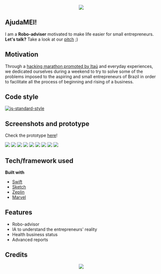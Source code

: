 <p align="center">
  <img src="https://github.com/PieraMarchesini/ItauInsights/raw/presentation/ItauInsights/assets/logo.png">
</p>

## AjudaMEI!
I am a **Robo-adviser** motivated to make life easier for small entrepreneurs. **Let's talk?**
Take a look at our [pitch](https://drive.google.com/open?id=1vx1BHorANQB0u34sY1iSoFLUPoALvTHP) ;)

## Motivation
Through a [hacking marathon promoted by Itaú](https://www.itau.com.br/itauinsights/) and everyday experiences, we dedicated ourselves during a weekend to try to solve some of the problems imposed to the aspiring and small entrepreneurs of Brazil in order to facilitate all the process of beginning and rising of a business.

## Code style
[![js-standard-style](https://img.shields.io/badge/code%20style-swift-brightgreen.svg?style=flat)](https://github.com/raywenderlich/swift-style-guide)
 
## Screenshots and prototype
Check the prototype [here](https://marvelapp.com/190jebag)!

<img src="https://github.com/PieraMarchesini/ItauInsights/raw/presentation/ItauInsights/assets/0.jpg">
<img src="https://github.com/PieraMarchesini/ItauInsights/raw/presentation/ItauInsights/assets/1.jpg">
<img src="https://github.com/PieraMarchesini/ItauInsights/raw/presentation/ItauInsights/assets/2.jpg">
<img src="https://github.com/PieraMarchesini/ItauInsights/raw/presentation/ItauInsights/assets/3.jpg">
<img src="https://github.com/PieraMarchesini/ItauInsights/raw/presentation/ItauInsights/assets/4.jpg">
<img src="https://github.com/PieraMarchesini/ItauInsights/raw/presentation/ItauInsights/assets/5.jpg">
<img src="https://github.com/PieraMarchesini/ItauInsights/raw/presentation/ItauInsights/assets/6.jpg">
<img src="https://github.com/PieraMarchesini/ItauInsights/raw/presentation/ItauInsights/assets/7.jpg">
<img src="https://github.com/PieraMarchesini/ItauInsights/raw/presentation/ItauInsights/assets/8.jpg">

## Tech/framework used
<b>Built with</b>
- [Swift](https://developer.apple.com/swift/)
- [Sketch](https://www.sketchapp.com/)
- [Zeplin](https://zeplin.io/)
- [Marvel](https://marvelapp.com)

## Features
- Robo-advisor
- IA to understand the entrepreneurs' reality
- Health business status
- Advanced reports

## Credits
<p align="center">
  <img src="https://github.com/PieraMarchesini/ItauInsights/raw/presentation/ItauInsights/assets/members.png">
</p>


